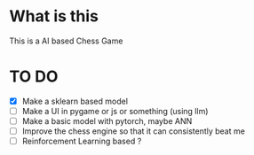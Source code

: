 # What is this
This is a AI based Chess Game

# TO DO
- [x] Make a sklearn based model
- [ ] Make a UI in pygame or js or something (using llm)
- [ ] Make a basic model with pytorch, maybe ANN
- [ ] Improve the chess engine so that it can consistently beat me 
- [ ] Reinforcement Learning based ?